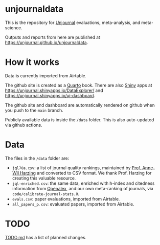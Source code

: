 # unjournaldata

This is the repository for
[Unjournal](https://www.unjournal.org) evaluations, meta-analysis, and meta-science.

Outputs and reports from here are published at <https://unjournal.github.io/unjournaldata>.


# How it works

Data is currently imported from Airtable. 

The github site is created as a [Quarto](https://quarto.org) book. There are also [Shiny](https://shiny.posit.co) apps at
<https://unjournal.shinyapps.io/DataExplorer/> and <https://unjournal.shinyapps.io/uj-dashboard>.

The github site and dashboard are automatically rendered on github when you push to the `main` branch.

Publicly available data is inside the `/data` folder. This is also auto-updated
via github actions.


# Data

The files in the `/data` folder are:

* `jql70a.csv`: a list of journal quality rankings, maintained by 
  [Prof. Anne-Wil Harzing](https://harzing.com/resources/journal-quality-list)
  and converted to CSV format. We thank Prof. Harzing for creating this valuable
  resource.
* `jql-enriched.csv`: the same data, enriched with h-index and 
  citedness information from [Openalex](https://openalex.org), and
  our own meta-ranking of journals, via `code/calibrate-journal-stats.R`.
* `evals.csv`: paper evaluations, imported from Airtable.
* `all_papers_p.csv`: evaluated papers, imported from Airtable.

# TODO

[TODO.md](TODO.md) has a list of planned changes.
